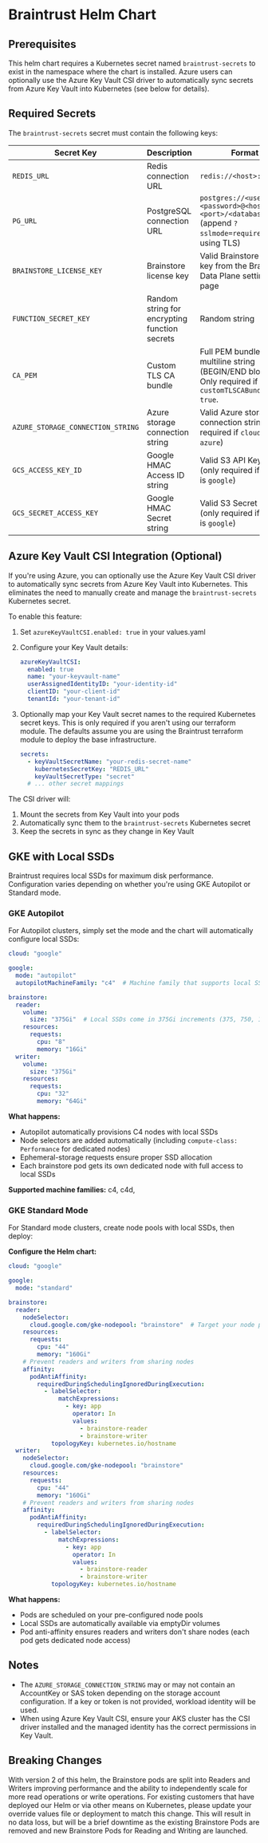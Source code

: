# Braintrust Helm Chart

## Prerequisites

This helm chart requires a Kubernetes secret named `braintrust-secrets` to exist in the namespace where the chart is installed. Azure users can optionally use the Azure Key Vault CSI driver to automatically sync secrets from Azure Key Vault into Kubernetes (see below for details).

## Required Secrets

The `braintrust-secrets` secret must contain the following keys:

| Secret Key | Description | Format |
|------------|-------------|--------|
| `REDIS_URL` | Redis connection URL | `redis://<host>:<port>` |
| `PG_URL` | PostgreSQL connection URL | `postgres://<username>:<password>@<host>:<port>/<database>` (append `?sslmode=require` if using TLS) |
| `BRAINSTORE_LICENSE_KEY` | Brainstore license key | Valid Brainstore license key from the Braintrust Data Plane settings page |
| `FUNCTION_SECRET_KEY` | Random string for encrypting function secrets | Random string |
| `CA_PEM` | Custom TLS CA bundle | Full PEM bundle as a multiline string (BEGIN/END blocks). Only required if `customTLSCABundle: true`. |
| `AZURE_STORAGE_CONNECTION_STRING` | Azure storage connection string | Valid Azure storage connection string (only required if `cloud` is `azure`) |
| `GCS_ACCESS_KEY_ID` | Google HMAC Access ID string | Valid S3 API Key Id (only required if `cloud` is `google`) |
| `GCS_SECRET_ACCESS_KEY` | Google HMAC Secret string | Valid S3 Secret string (only required if `cloud` is `google`) |

## Azure Key Vault CSI Integration (Optional)

If you're using Azure, you can optionally use the Azure Key Vault CSI driver to automatically sync secrets from Azure Key Vault into Kubernetes. This eliminates the need to manually create and manage the `braintrust-secrets` Kubernetes secret.

To enable this feature:

1. Set `azureKeyVaultCSI.enabled: true` in your values.yaml
2. Configure your Key Vault details:

   ```yaml
   azureKeyVaultCSI:
     enabled: true
     name: "your-keyvault-name"
     userAssignedIdentityID: "your-identity-id"
     clientID: "your-client-id"
     tenantId: "your-tenant-id"
   ```

3. Optionally map your Key Vault secret names to the required Kubernetes secret keys. This is only required if you aren't using our terraform module. The defaults assume you are using the Braintrust terraform module to deploy the base infrastructure.

   ```yaml
   secrets:
     - keyVaultSecretName: "your-redis-secret-name"
       kubernetesSecretKey: "REDIS_URL"
       keyVaultSecretType: "secret"
     # ... other secret mappings
   ```

The CSI driver will:

1. Mount the secrets from Key Vault into your pods
2. Automatically sync them to the `braintrust-secrets` Kubernetes secret
3. Keep the secrets in sync as they change in Key Vault

## GKE with Local SSDs

Braintrust requires local SSDs for maximum disk performance. Configuration varies depending on whether you're using GKE Autopilot or Standard mode.

### GKE Autopilot

For Autopilot clusters, simply set the mode and the chart will automatically configure local SSDs:

```yaml
cloud: "google"

google:
  mode: "autopilot"
  autopilotMachineFamily: "c4"  # Machine family that supports local SSDs

brainstore:
  reader:
    volume:
      size: "375Gi"  # Local SSDs come in 375Gi increments (375, 750, 1125, etc.)
    resources:
      requests:
        cpu: "8"
        memory: "16Gi"
  writer:
    volume:
      size: "375Gi"
    resources:
      requests:
        cpu: "32"
        memory: "64Gi"
```

**What happens:**
- Autopilot automatically provisions C4 nodes with local SSDs
- Node selectors are added automatically (including `compute-class: Performance` for dedicated nodes)
- Ephemeral-storage requests ensure proper SSD allocation
- Each brainstore pod gets its own dedicated node with full access to local SSDs

**Supported machine families:** c4, c4d,

### GKE Standard Mode

For Standard mode clusters, create node pools with local SSDs, then deploy:

**Configure the Helm chart:**
   ```yaml
   cloud: "google"

   google:
     mode: "standard" 

   brainstore:
     reader:
       nodeSelector:
         cloud.google.com/gke-nodepool: "brainstore"  # Target your node pool
       resources:
         requests:
           cpu: "44"
           memory: "160Gi"
       # Prevent readers and writers from sharing nodes
       affinity:
         podAntiAffinity:
           requiredDuringSchedulingIgnoredDuringExecution:
             - labelSelector:
                 matchExpressions:
                   - key: app
                     operator: In
                     values:
                       - brainstore-reader
                       - brainstore-writer
               topologyKey: kubernetes.io/hostname
     writer:
       nodeSelector:
         cloud.google.com/gke-nodepool: "brainstore"
       resources:
         requests:
           cpu: "44"
           memory: "160Gi"
       # Prevent readers and writers from sharing nodes
       affinity:
         podAntiAffinity:
           requiredDuringSchedulingIgnoredDuringExecution:
             - labelSelector:
                 matchExpressions:
                   - key: app
                     operator: In
                     values:
                       - brainstore-reader
                       - brainstore-writer
               topologyKey: kubernetes.io/hostname
   ```

**What happens:**
- Pods are scheduled on your pre-configured node pools
- Local SSDs are automatically available via emptyDir volumes
- Pod anti-affinity ensures readers and writers don't share nodes (each pod gets dedicated node access)

## Notes

- The `AZURE_STORAGE_CONNECTION_STRING` may or may not contain an AccountKey or SAS token depending on the storage account configuration. If a key or token is not provided, workload identity will be used.
- When using Azure Key Vault CSI, ensure your AKS cluster has the CSI driver installed and the managed identity has the correct permissions in Key Vault.

## Breaking Changes

With version 2 of this helm, the Brainstore pods are split into Readers and Writers improving performance and the ability to independently scale for more read operations or write operations. For existing customers that have deployed our Helm or via other means on Kubernetes, please update your override values file or deployment to match this change. This will result in no data loss, but will be a brief downtime as the existing Brainstore Pods are removed and new Brainstore Pods for Reading and Writing are launched.
